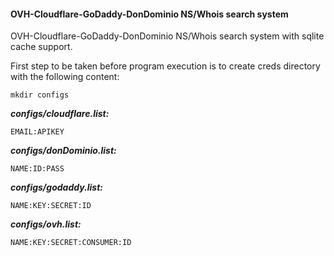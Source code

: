 #### OVH-Cloudflare-GoDaddy-DonDominio NS/Whois search system

OVH-Cloudflare-GoDaddy-DonDominio NS/Whois search system with sqlite cache support.

First step to be taken before program execution is to create creds directory with the following content:
```
mkdir configs
```


***configs/cloudflare.list:***
```
EMAIL:APIKEY
```

***configs/donDominio.list:***
```
NAME:ID:PASS
```

***configs/godaddy.list:***
```
NAME:KEY:SECRET:ID
```

***configs/ovh.list:***
```
NAME:KEY:SECRET:CONSUMER:ID
```
